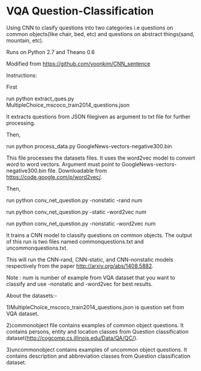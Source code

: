 # VQA Question-Classification
Using CNN to clasify questions into two categories i.e questions on common objects(like chair, bed, etc) and questions on abstract things(sand, mountain, etc).

Runs on Python 2.7 and Theano 0.6

Modified from https://github.com/yoonkim/CNN_sentence

Instructions:

First

run python extract_ques.py MultipleChoice_mscoco_train2014_questions.json

It extracts questions from JSON filegiven as argument to txt file for further processing.

Then,

run python process_data.py GoogleNews-vectors-negative300.bin

This file processes the datasets files. It uses the word2vec model to convert word to word vectors. Argument must point to GoogleNews-vectors-negative300.bin file. Downloadable from https://code.google.com/p/word2vec/.

Then,

run python conv_net_question.py -nonstatic -rand num

run python conv_net_question.py -static -word2vec num

run python conv_net_question.py -nonstatic -word2vec num

It trains a CNN model to classify questions on common objects. The output of this run is two files named commonquestions.txt and uncommonquestions.txt.

This will run the CNN-rand, CNN-static, and CNN-nonstatic models respectively from the paper http://arxiv.org/abs/1408.5882.

Note : num is number of example from VQA dataset that you want to classify and use -nonstatic and -word2vec for best results.

About the datasets:-

1)MultipleChoice_mscoco_train2014_questions.json is question set from VQA dataset.

2)commonobject file contains examples of common object questions. It contains persons, entity and location classes from Question classification dataset(http://cogcomp.cs.illinois.edu/Data/QA/QC/).

3)uncommonobject contains examples of uncommon object questions. It contains description and abbreviation classes from Question classification dataset.
